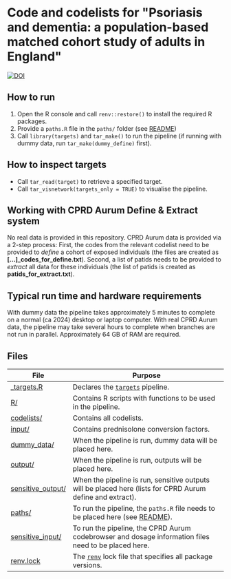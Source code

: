 # Code and codelists for "Psoriasis and dementia: a population-based matched cohort study of adults in England"
[![DOI](https://zenodo.org/badge/856962000.svg)](https://zenodo.org/doi/10.5281/zenodo.13759971)

## How to run

1.  Open the R console and call `renv::restore()` to install the required R packages.
2.  Provide a `paths.R` file in the `paths/` folder (see [README](paths/README.md))
3.  Call `library(targets)` and `tar_make()` to run the pipeline (if running with dummy data, run `tar_make(dummy_define)` first).

## How to inspect targets

-   Call `tar_read(target)` to retrieve a specified target.
-   Call `tar_visnetwork(targets_only = TRUE)` to visualise the pipeline.

## Working with CPRD Aurum Define & Extract system

No real data is provided in this repository. CPRD Aurum data is provided via a 2-step process: First, the codes from the relevant codelist need to be provided to *define* a cohort of exposed individuals (the files are created as **[...]\_codes_for_define.txt**). Second, a list of patids needs to be provided to *extract* all data for these individuals (the list of patids is created as **patids_for_extract.txt**).

## Typical run time and hardware requirements

With dummy data the pipeline takes approximately 5 minutes to complete on a normal (ca 2024) desktop or laptop computer. With real CPRD Aurum data, the pipeline may take several hours to complete when branches are not run in parallel. Approximately 64 GB of RAM are required.

## Files

| File                                   | Purpose                                                                                                        |
|----------------------------------------|----------------------------------------------------------------------------------------------------------------|
| [\_targets.R](_targets.R)              | Declares the [`targets`](https://docs.ropensci.org/targets) pipeline.                                          |
| [R/](R/)                               | Contains R scripts with functions to be used in the pipeline.                                                  |
| [codelists/](codelists/)               | Contains all codelists.                                                                                        |
| [input/](input/)                       | Contains prednisolone conversion factors.                                                                      |
| [dummy_data/](dummy_data/)             | When the pipeline is run, dummy data will be placed here.                                                      |
| [output/](output/)                     | When the pipeline is run, outputs will be placed here.                                                         |
| [sensitive_output/](sensitive_output/) | When the pipeline is run, sensitive outputs will be placed here (lists for CPRD Aurum define and extract).     |
| [paths/](paths/)                       | To run the pipeline, the `paths.R` file needs to be placed here (see [README](paths/README.md)).               |
| [sensitive_input/](sensitive_input/)   | To run the pipeline, the CPRD Aurum codebrowser and dosage information files need to be placed here.           |
| [renv.lock](renv.lock)                 | The [`renv`](https://rstudio.github.io/renv/articles/renv.html) lock file that specifies all package versions. |
